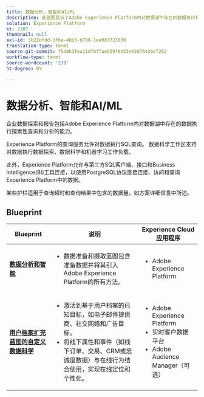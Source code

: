 ```yaml
---
title: 数据分析、智能和AI/ML
description: 此蓝图显示了Adobe Experience Platform内对数据湖中存在的数据执行探索性查询和分析的能力。
solution: Experience Platform
kt: 7207
thumbnail: null
exl-id: 3b22dfdd-3fbe-40b3-b798-1ee983723039
translation-type: tm+mt
source-git-commit: f5d8b3fea11df0ffaeb59f0b53e93d76426ef252
workflow-type: tm+mt
source-wordcount: '239'
ht-degree: 0%

---
```


# 数据分析、智能和AI/ML

企业数据探索和报告包括Adobe Experience Platform内对数据湖中存在的数据执行探索性查询和分析的能力。

Experience Platform的查询服务允许对数据执行SQL查询。 数据科学工作区支持对数据执行数据探索、数据科学和机器学习工作负载。

此外，Experience Platform允许与第三方SQL客户端、接口和Business Intelligence(BI)工具连接，以使用PostgreSQL协议直接连接、访问和查询Experience Platform中的数据。

某些护栏适用于查询超时和查询结果中包含的数据量，如方案详细信息中所述。

## Blueprint

| Blueprint | 说明 | Experience Cloud应用程序 |
|---|---|---|
| **[数据分析和智能](analysis.md)** | <ul><li>数据准备和摄取蓝图包含准备数据并将其引入Adobe Experience Platform的所有方法。</ul></li> | <ul><li> Adobe Experience Platform </ul></li> |
| **[用户档案扩充蓝图的自定义数据科学](data-science.md)** | <ul><li>激活到基于用户档案的已知目标，如电子邮件提供商、社交网络和广告目标。 </li><li>将线下属性和事件（如线下订单、交易、CRM或忠诚度数据）与在线行为结合使用，实现在线定位和个性化。</li></ul> | <ul><li>Adobe Experience Platform</li><li> 实时客户数据平台</li><li>Adobe Audience Manager（可选）</li></ul> |
